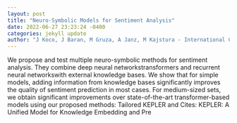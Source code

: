 ```yaml
--- 
layout: post 
title: "Neuro-Symbolic Models for Sentiment Analysis" 
date: 2022-06-27 23:23:24 -0400 
categories: jekyll update 
author: "J Koco, J Baran, M Gruza, A Janz, M Kajstura - International Conference on , 2022" 
--- 
```

We propose and test multiple neuro-symbolic methods for sentiment analysis. They combine deep neural networkstransformers and recurrent neural networkswith external knowledge bases. We show that for simple models, adding information from knowledge bases significantly improves the quality of sentiment prediction in most cases. For medium-sized sets, we obtain significant improvements over state-of-the-art transformer-based models using our proposed methods: Tailored KEPLER and Cites: KEPLER: A Unified Model for Knowledge Embedding and Pre